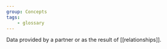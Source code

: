 ```yaml
---
group: Concepts
tags:
    - glossary
---
```

Data provided by a partner or as the result of [[relationships]].